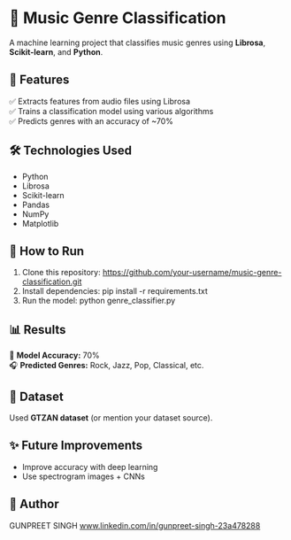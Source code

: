 # 🎵 Music Genre Classification  

A machine learning project that classifies music genres using **Librosa**, **Scikit-learn**, and **Python**.

## 📌 Features  
✅ Extracts features from audio files using Librosa  
✅ Trains a classification model using various algorithms  
✅ Predicts genres with an accuracy of ~70%  

## 🛠️ Technologies Used  
- Python  
- Librosa  
- Scikit-learn  
- Pandas  
- NumPy  
- Matplotlib  

## 🚀 How to Run  
1. Clone this repository:  https://github.com/your-username/music-genre-classification.git
2. Install dependencies:  pip install -r requirements.txt
3. Run the model:  python genre_classifier.py

## 📊 Results  
🎵 **Model Accuracy:** 70%  
🎧 **Predicted Genres:** Rock, Jazz, Pop, Classical, etc.  

## 📂 Dataset  
Used **GTZAN dataset** (or mention your dataset source).

## ✨ Future Improvements  
- Improve accuracy with deep learning  
- Use spectrogram images + CNNs  

## 👤 Author  
GUNPREET SINGH 
www.linkedin.com/in/gunpreet-singh-23a478288
